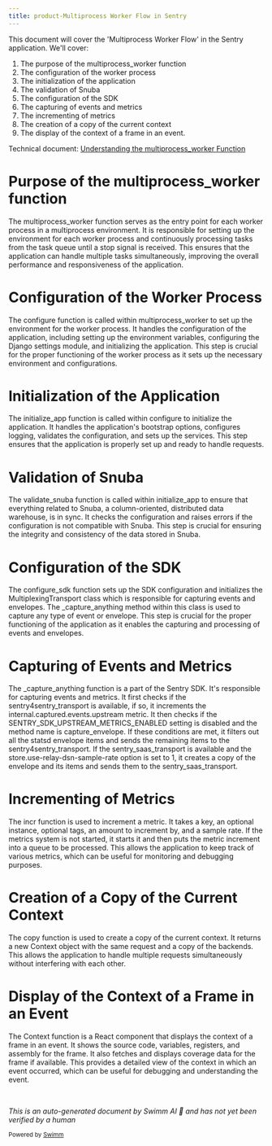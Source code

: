 ```yaml
---
title: product-Multiprocess Worker Flow in Sentry
---
```

This document will cover the 'Multiprocess Worker Flow' in the Sentry application. We'll cover:

1. The purpose of the multiprocess_worker function
2. The configuration of the worker process
3. The initialization of the application
4. The validation of Snuba
5. The configuration of the SDK
6. The capturing of events and metrics
7. The incrementing of metrics
8. The creation of a copy of the current context
9. The display of the context of a frame in an event.

Technical document: <SwmLink doc-title="Understanding the multiprocess_worker Function">[Understanding the multiprocess_worker Function](/.swm/understanding-the-multiprocess_worker-function.1ufvgzcl.sw.md)</SwmLink>

# Purpose of the multiprocess_worker function

The multiprocess_worker function serves as the entry point for each worker process in a multiprocess environment. It is responsible for setting up the environment for each worker process and continuously processing tasks from the task queue until a stop signal is received. This ensures that the application can handle multiple tasks simultaneously, improving the overall performance and responsiveness of the application.

# Configuration of the Worker Process

The configure function is called within multiprocess_worker to set up the environment for the worker process. It handles the configuration of the application, including setting up the environment variables, configuring the Django settings module, and initializing the application. This step is crucial for the proper functioning of the worker process as it sets up the necessary environment and configurations.

# Initialization of the Application

The initialize_app function is called within configure to initialize the application. It handles the application's bootstrap options, configures logging, validates the configuration, and sets up the services. This step ensures that the application is properly set up and ready to handle requests.

# Validation of Snuba

The validate_snuba function is called within initialize_app to ensure that everything related to Snuba, a column-oriented, distributed data warehouse, is in sync. It checks the configuration and raises errors if the configuration is not compatible with Snuba. This step is crucial for ensuring the integrity and consistency of the data stored in Snuba.

# Configuration of the SDK

The configure_sdk function sets up the SDK configuration and initializes the MultiplexingTransport class which is responsible for capturing events and envelopes. The \_capture_anything method within this class is used to capture any type of event or envelope. This step is crucial for the proper functioning of the application as it enables the capturing and processing of events and envelopes.

# Capturing of Events and Metrics

The \_capture_anything function is a part of the Sentry SDK. It's responsible for capturing events and metrics. It first checks if the sentry4sentry_transport is available, if so, it increments the internal.captured.events.upstream metric. It then checks if the SENTRY_SDK_UPSTREAM_METRICS_ENABLED setting is disabled and the method name is capture_envelope. If these conditions are met, it filters out all the statsd envelope items and sends the remaining items to the sentry4sentry_transport. If the sentry_saas_transport is available and the store.use-relay-dsn-sample-rate option is set to 1, it creates a copy of the envelope and its items and sends them to the sentry_saas_transport.

# Incrementing of Metrics

The incr function is used to increment a metric. It takes a key, an optional instance, optional tags, an amount to increment by, and a sample rate. If the metrics system is not started, it starts it and then puts the metric increment into a queue to be processed. This allows the application to keep track of various metrics, which can be useful for monitoring and debugging purposes.

# Creation of a Copy of the Current Context

The copy function is used to create a copy of the current context. It returns a new Context object with the same request and a copy of the backends. This allows the application to handle multiple requests simultaneously without interfering with each other.

# Display of the Context of a Frame in an Event

The Context function is a React component that displays the context of a frame in an event. It shows the source code, variables, registers, and assembly for the frame. It also fetches and displays coverage data for the frame if available. This provides a detailed view of the context in which an event occurred, which can be useful for debugging and understanding the event.

&nbsp;

*This is an auto-generated document by Swimm AI 🌊 and has not yet been verified by a human*

<SwmMeta version="3.0.0" repo-id="Z2l0aHViJTNBJTNBc2VudHJ5LWRlbW8lM0ElM0FTd2ltbS1EZW1v" repo-name="sentry-demo" doc-type="product-flows"><sup>Powered by [Swimm](/)</sup></SwmMeta>
